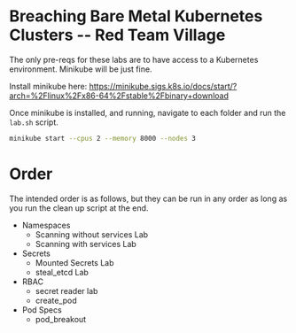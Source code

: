 # Breaching Bare Metal Kubernetes Clusters -- Red Team Village

The only pre-reqs for these labs are to have access to a Kubernetes environment. Minikube will be just fine.

Install minikube here: https://minikube.sigs.k8s.io/docs/start/?arch=%2Flinux%2Fx86-64%2Fstable%2Fbinary+download

Once minikube is installed, and running, navigate to each folder and run the `lab.sh` script.

```bash
minikube start --cpus 2 --memory 8000 --nodes 3
```

# Order 

The intended order is as follows, but they can be run in any order as long as you run the clean up script at the end.

 - Namespaces
	 - Scanning without services Lab
	 - Scanning with services Lab
 - Secrets
	 - Mounted Secrets Lab
	 - steal_etcd Lab
 - RBAC
	 -  secret reader lab
	 - create_pod
- Pod Specs
	 - pod_breakout
